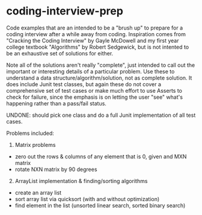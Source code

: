 coding-interview-prep
=====================

Code examples that are an intended to be a "brush up" to prepare for a coding interview after a while away from coding. Inspiration comes from "Cracking the Coding Interview" by Gayle McDowell and my first year college textbook "Algorithms" by Robert Sedgewick, but is not intented to be an exhaustive set of solutions for either. 

Note all of the solutions aren't really "complete", just intended to call out the important or interesting details of a particular problem. Use these to understand a data structure/algorithm/solution, not as complete solution. It does include Junit test classes, but again these do not cover a comprehensive set of test cases or make much effort to use Asserts to check for failure, since the emphasis is on letting the user "see" what's happening rather than a pass/fail status.

UNDONE: should pick one class and do a full Junit implementation of all test cases.

Problems included:

1) Matrix problems 
  - zero out the rows & columns of any element that is 0, given and MXN matrix
  - rotate NXN matrix by 90 degrees
  
2) ArrayList implementation & finding/sorting algorithms
  - create an array list
  - sort array list via quicksort (with and without optimization)
  - find element in the list (unsorted linear search, sorted binary search)
